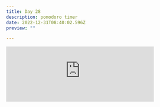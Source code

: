 ```yaml
---
title: Day 28
description: pomodoro timer
date: 2022-12-31T08:40:02.596Z
preview: ""

---
```

<iframe src="https://mastodontech.de/@larnius/109610190420085596/embed" class="mastodon-embed" style="max-width: 100%; border: 0" width="400" allowfullscreen="allowfullscreen"></iframe><script src="https://mastodontech.de/embed.js" async="async"></script>